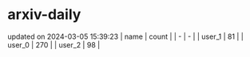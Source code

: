 # arxiv-daily
updated on 2024-03-05 15:39:23
| name | count |
| - | - |
| user_1 | 81 |
| user_0 | 270 |
| user_2 | 98 |
